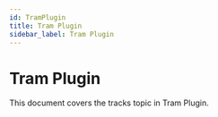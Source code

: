 ```yaml
---
id: TramPlugin
title: Tram Plugin
sidebar_label: Tram Plugin
---
```


# Tram Plugin

This document covers the tracks topic in Tram Plugin.
